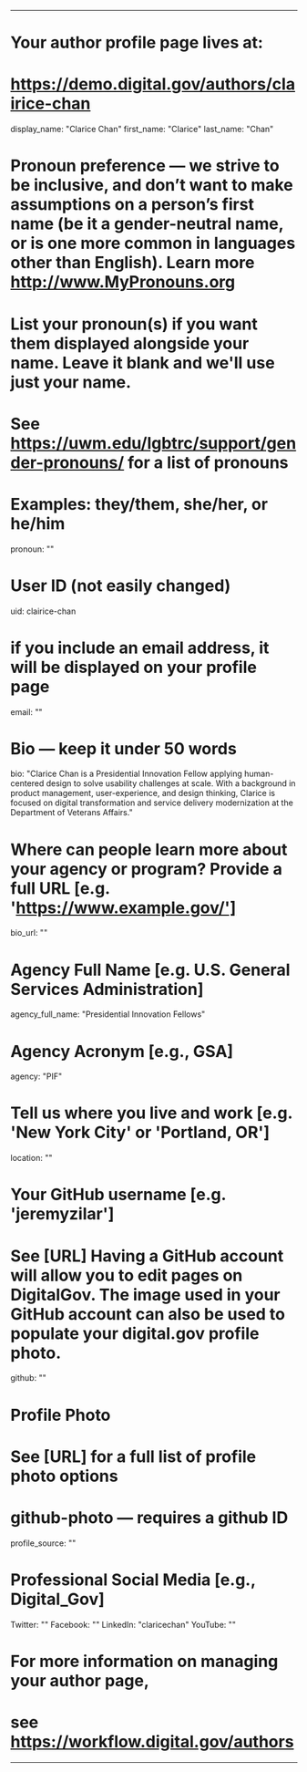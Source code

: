 
---

# Your author profile page lives at:
# https://demo.digital.gov/authors/clairice-chan

display_name: "Clarice Chan"
first_name: "Clarice"
last_name: "Chan"

# Pronoun preference — we strive to be inclusive, and don’t want to make assumptions on a person’s first name (be it a gender-neutral name, or is one more common in languages other than English). Learn more http://www.MyPronouns.org
# List your pronoun(s) if you want them displayed alongside your name. Leave it blank and we'll use just your name.
# See https://uwm.edu/lgbtrc/support/gender-pronouns/ for a list of pronouns
# Examples: they/them, she/her, or he/him
pronoun: ""

# User ID (not easily changed)
uid: clairice-chan

# if you include an email address, it will be displayed on your profile page
email: ""

# Bio — keep it under 50 words
bio: "Clarice Chan is a Presidential Innovation Fellow applying human-centered design to solve usability challenges at scale. With a background in product management, user-experience, and design thinking, Clarice is focused on digital transformation and service delivery modernization at the Department of Veterans Affairs."

# Where can people learn more about your agency or program? Provide a full URL [e.g. 'https://www.example.gov/']
bio_url: ""

# Agency Full Name [e.g. U.S. General Services Administration]
agency_full_name: "Presidential Innovation Fellows"

# Agency Acronym [e.g., GSA]
agency: "PIF"

# Tell us where you live and work [e.g. 'New York City' or 'Portland, OR']
location: ""

# Your GitHub username [e.g. 'jeremyzilar']
# See [URL] Having a GitHub account will allow you to edit pages on DigitalGov. The image used in your GitHub account can also be used to populate your digital.gov profile photo.
github: ""

# Profile Photo
# See [URL] for a full list of profile photo options
# github-photo — requires a github ID
profile_source: ""

# Professional Social Media [e.g., Digital_Gov]
Twitter: ""
Facebook: ""
LinkedIn: "claricechan"
YouTube: ""

# For more information on managing your author page,
# see https://workflow.digital.gov/authors

---
